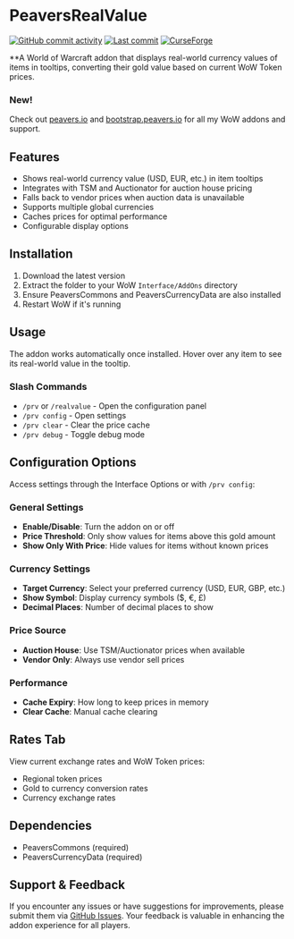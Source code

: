 # PeaversRealValue

[![GitHub commit activity](https://img.shields.io/github/commit-activity/m/peavers/PeaversRealValue)](https://github.com/peavers/PeaversRealValue/commits/master) [![Last commit](https://img.shields.io/github/last-commit/peavers/PeaversRealValue)](https://github.com/peavers/PeaversRealValue/commits/master) [![CurseForge](https://img.shields.io/curseforge/dt/1266922?label=CurseForge&color=F16436)](https://www.curseforge.com/wow/addons/peaversrealvalue)

**A World of Warcraft addon that displays real-world currency values of items in tooltips, converting their gold value based on current WoW Token prices.

### New!
Check out [peavers.io](https://peavers.io) and [bootstrap.peavers.io](https://bootstrap.peavers.io) for all my WoW addons and support.


## Features

- Shows real-world currency value (USD, EUR, etc.) in item tooltips
- Integrates with TSM and Auctionator for auction house pricing
- Falls back to vendor prices when auction data is unavailable
- Supports multiple global currencies
- Caches prices for optimal performance
- Configurable display options

## Installation

1. Download the latest version
2. Extract the folder to your WoW `Interface/AddOns` directory
3. Ensure PeaversCommons and PeaversCurrencyData are also installed
4. Restart WoW if it's running

## Usage

The addon works automatically once installed. Hover over any item to see its real-world value in the tooltip.

### Slash Commands

- `/prv` or `/realvalue` - Open the configuration panel
- `/prv config` - Open settings
- `/prv clear` - Clear the price cache
- `/prv debug` - Toggle debug mode

## Configuration Options

Access settings through the Interface Options or with `/prv config`:

### General Settings
- **Enable/Disable**: Turn the addon on or off
- **Price Threshold**: Only show values for items above this gold amount
- **Show Only With Price**: Hide values for items without known prices

### Currency Settings
- **Target Currency**: Select your preferred currency (USD, EUR, GBP, etc.)
- **Show Symbol**: Display currency symbols ($, €, £)
- **Decimal Places**: Number of decimal places to show

### Price Source
- **Auction House**: Use TSM/Auctionator prices when available
- **Vendor Only**: Always use vendor sell prices

### Performance
- **Cache Expiry**: How long to keep prices in memory
- **Clear Cache**: Manual cache clearing

## Rates Tab

View current exchange rates and WoW Token prices:
- Regional token prices
- Gold to currency conversion rates
- Currency exchange rates

## Dependencies

- PeaversCommons (required)
- PeaversCurrencyData (required)

## Support & Feedback

If you encounter any issues or have suggestions for improvements, please submit them via [GitHub Issues](https://github.com/peavers/PeaversRealValue/issues). Your feedback is valuable in enhancing the addon experience for all players.
